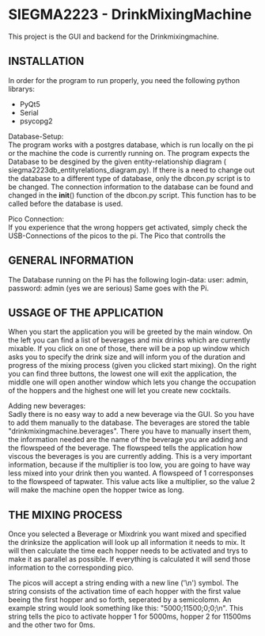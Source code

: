 # SIEGMA2223 - DrinkMixingMachine

This project is the GUI and backend for the Drinkmixingmachine.

## INSTALLATION

In order for the program to run properly, you need the following python librarys:
- PyQt5
- Serial
- psycopg2

Database-Setup:  
The program works with a postgres database, which is run locally on the pi or the machine the code is currently running
on.
The program expects the Database to be desgined by the given entity-relationship diagram (
siegma2223db_entityrelations_diagram.py).
If there is a need to change out the database to a different type of database, only the dbcon.py script is to be
changed.
The connection information to the database can be found and changed in the __init__() function of the dbcon.py script.
This function has to be called before the database is used.

Pico Connection:  
If you experience that the wrong hoppers get activated, simply check the USB-Connections of the picos to the pi. The
Pico that controlls the

## GENERAL INFORMATION

The Database running on the Pi has the following login-data: user: admin, password: admin (yes we are serious)
Same goes with the Pi.

## USSAGE OF THE APPLICATION

When you start the application you will be greeted by the main window. On the left you can find a list of beverages and
mix drinks which are currently mixable. If you click
on one of those, there will be a pop up window which asks you to specify the drink size and will inform you of the
duration and progress of the mixing process (given you clicked
start mixing).
On the right you can find three buttons, the lowest one will exit the application, the middle one will open another
window which lets you change the occupation of the hoppers and the
highest one will let you create new cocktails.

Adding new beverages:  
Sadly there is no easy way to add a new beverage via the GUI. So you have to add them manually to the database. The
beverages are stored the table "drinkmixingmachine.beverages".
There you have to manually insert them, the information needed are the name of the beverage you are adding and the
flowspeed of the beverage. The flowspeed tells
the application how viscous the beverages is you are currently adding. This is a very important information, because if
the multiplier is too low, you are going to have
way less mixed into your drink then you wanted. A flowspeed of 1 corresponses to the flowspeed of tapwater. This value
acts like a multiplier, so the value 2 will make the machine
open the hopper twice as long.

## THE MIXING PROCESS

Once you selected a Beverage or Mixdrink you want mixed and specified the drinksize the application will look up all
information it needs to mix. It will then calculate
the time each hopper needs to be activated and trys to make it as parallel as possible. If everything is calculated it
will send those information to the corresponding pico.

The picos will accept a string ending with a new line ('\n') symbol. The string consists of the activation time of each
hopper with the first value beeing the first hopper
and so forth, seperated by a semicolomn. An example string would look something like this: "5000;11500;0;0;\n". This
string tells the pico to activate hopper 1 for 5000ms,
hopper 2 for 11500ms and the other two for 0ms.
  

  

